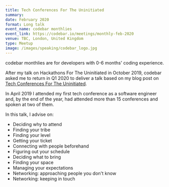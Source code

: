 ```yaml
---
title: Tech Conferences For The Uninitiated
summary: 
date: February 2020
format: Long talk
event_name: codebar monthlies
event_link: https://codebar.io/meetings/monthly-feb-2020
venue: TBC, London, United Kingdom
type: Meetup
image: /images/speaking/codebar_logo.jpg
---
```


codebar monthlies are for developers with 0-6 months' coding experience.

After my talk on Hackathons For The Uninitiated in October 2019, codebar asked me to return in Q1 2020 to deliver a talk based on my blog post on [Tech Conferences For The Uninitiated](/blog/2019/09/29/tech-conferences-for-the-uninitiated/).

In April 2019 I attended my first tech conference as a software engineer and, by the end of the year, had attended more than 15 conferences and spoken at two of them.

In this talk, I advise on:

* Deciding why to attend
* Finding your tribe
* Finding your level
* Getting your ticket
* Connecting with people beforehand
* Figuring out your schedule
* Deciding what to bring
* Finding your space
* Managing your expectations
* Networking: approaching people you don't know
* Networking: keeping in touch

